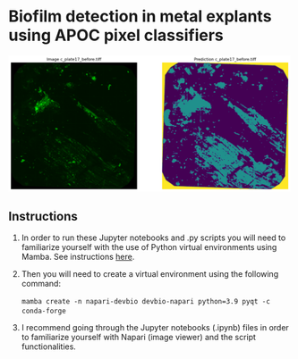 <h1>Biofilm detection in metal explants using APOC pixel classifiers</h1>

![prediction_png](./images/prediction.png)

<h2>Instructions</h2>

1. In order to run these Jupyter notebooks and .py scripts you will need to familiarize yourself with the use of Python virtual environments using Mamba. See instructions [here](https://biapol.github.io/blog/mara_lampert/getting_started_with_mambaforge_and_python/readme.html).

2. Then you will need to create a virtual environment using the following command:

   <code>mamba create -n napari-devbio devbio-napari python=3.9 pyqt -c conda-forge</code>

3. I recommend going through the Jupyter notebooks (.ipynb) files in order to familiarize yourself with Napari (image viewer) and the script functionalities.
